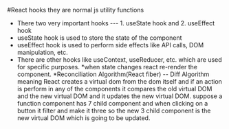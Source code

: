 #React hooks
they are normal js utility functions 

* There two very important hooks --- 1. useState hook and 2. useEffect hook
* useState hook is used to store the state of the component
* useEffect hook is used to perform side effects like API calls, DOM manipulation, etc.
* There are other hooks like useContext, useReducer, etc. which are used for specific purposes.
*when state changes react re-render the component.
*Reconciliation Algorithm(React fiber) -- Diff Algorithm meaning React creates a virtual dom from the dom itself and if an action is perform in any of the components it compares the old virtual DOM and the new virtual DOM and it updates the new virtual DOM.
suppose a function component has 7 child component and when clicking on a button it filter and make it three so the new 3 child component is the new virtual DOM which is going to be updated.